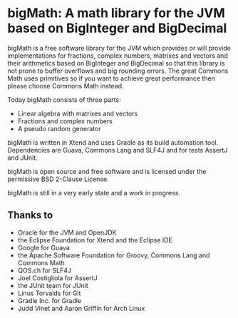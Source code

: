 # bigMath: A math library for the JVM based on BigInteger and BigDecimal

bigMath is a free software library for the JVM which provides or will provide implementations for fractions, 
complex numbers, matrixes and vectors and their arithmetics based on BigInteger and BigDecimal so that this 
library is not prone to buffer overflows and big rounding errors. The great Commons Math uses primitives 
so if you want to achieve great performance then please choose Commons Math instead.

Today bigMath consists of three parts:
* Linear algebra with matrixes and vectors
* Fractions and complex numbers
* A pseudo random generator

bigMath is written in Xtend and uses Gradle as its build automation tool.
Dependencies are Guava, Commons Lang and SLF4J and for tests AssertJ and JUnit.

bigMath is open source and free software and is licensed under the permissive BSD 2-Clause License.

bigMath is still in a very early state and a work in progress.

## Thanks to
* Oracle for the JVM and OpenJDK
* the Eclipse Foundation for Xtend and the Eclipse IDE
* Google for Guava
* the Apache Software Foundation for Groovy, Commons Lang and Commons Math
* QOS.ch for SLF4J 
* Joel Costigliola for AssertJ
* the JUnit team for JUnit
* Linus Torvalds for Git
* Gradle Inc. for Gradle
* Judd Vinet and Aaron Griffin for Arch Linux

